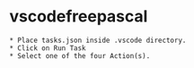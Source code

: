 # vscodefreepascal
```
* Place tasks.json inside .vscode directory.
* Click on Run Task 
* Select one of the four Action(s). 
```
